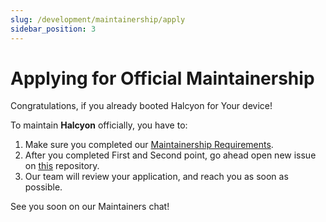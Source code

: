```yaml
---
slug: /development/maintainership/apply
sidebar_position: 3
---
```

# Applying for Official Maintainership

Congratulations, if you already booted Halcyon for Your device!

To maintain **Halcyon** officially, you have to:  
1. Make sure you completed our [Maintainership Requirements](/development/maintainership/requirements).
2. After you completed First and Second point, go ahead open new issue on [this](https://github.com/halcyonproject/.github/issues) repository.
3. Our team will review your application, and reach you as soon as possible.

See you soon on our Maintainers chat!